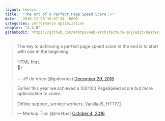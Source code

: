 ```yaml
---
layout: lesson
title:  "The Art of a Perfect Page Speed Score 💯⚡️"
date:   2016-12-28 10:37:34 -0800
categories: performance optimization 
chapter: "2.3.0"
githubedit: https://github.com/mrktps/web-architecture-101/edit/master/_unit_2/2.3.0-the-art-of-a-perfect-page-speed-score.markdown
---
```


<blockquote class="twitter-tweet" data-lang="en"><p lang="en" dir="ltr">The key to achieving a perfect page speed score in the end is to start with one in the beginning.<br><br>HTML first.<br>💯⚡️</p>&mdash; JP de Vries (@jpdevries) <a href="https://twitter.com/jpdevries/status/814283485074493440">December 29, 2016</a></blockquote> 

<blockquote class="twitter-tweet" data-lang="en"><p lang="en" dir="ltr">Earlier this year we achieved a 100/100 PageSpeed score but more optimization to come. <br><br>Offline support, service workers, VanillaJS, HTTP/2</p>&mdash; Markup Tips (@mrktps) <a href="https://twitter.com/mrktps/status/783197033012273153">October 4, 2016</a></blockquote> 

